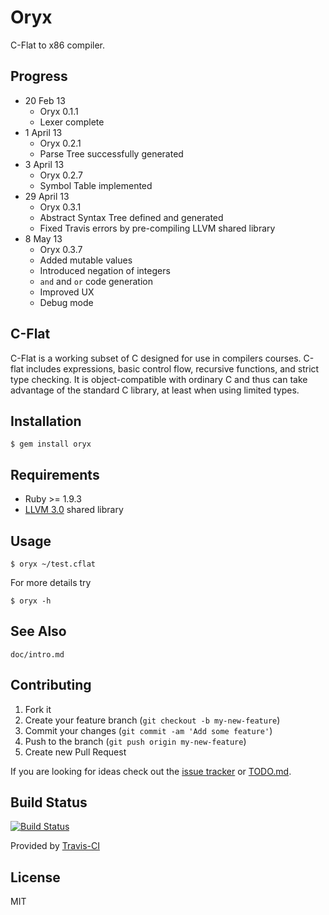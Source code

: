 # Oryx
C-Flat to x86 compiler.

## Progress

- 20 Feb 13
    + Oryx 0.1.1
    + Lexer complete
- 1 April 13
    + Oryx 0.2.1
    + Parse Tree successfully generated
- 3 April 13
    + Oryx 0.2.7
    + Symbol Table implemented
- 29 April 13
    + Oryx 0.3.1
    + Abstract Syntax Tree defined and generated
    + Fixed Travis errors by pre-compiling LLVM shared library
- 8 May 13
    + Oryx 0.3.7
    + Added mutable values
    + Introduced negation of integers
    + `and` and `or` code generation
    + Improved UX
    + Debug mode


## C-Flat
C-Flat is a working subset of C designed for use in compilers courses. C-flat includes expressions, basic control flow, recursive functions, and strict type checking. It is object-compatible with ordinary C and thus can take advantage of the standard C library, at least when using limited types.

## Installation

    $ gem install oryx

## Requirements

- Ruby >= 1.9.3
- [LLVM 3.0](http://llvm.org/releases/) shared library

## Usage

    $ oryx ~/test.cflat

For more details try

    $ oryx -h

## See Also

`doc/intro.md`


## Contributing

1. Fork it
2. Create your feature branch (`git checkout -b my-new-feature`)
3. Commit your changes (`git commit -am 'Add some feature'`)
4. Push to the branch (`git push origin my-new-feature`)
5. Create new Pull Request

If you are looking for ideas check out the [issue tracker](https://github.com/rampantmonkey/oryx/issues) or [TODO.md](TODO.md).


## Build Status
[![Build Status](https://travis-ci.org/rampantmonkey/oryx.png?branch=master)](https://travis-ci.org/rampantmonkey/oryx)

Provided by [Travis-CI](http://travis-ci.org)

## License

MIT
